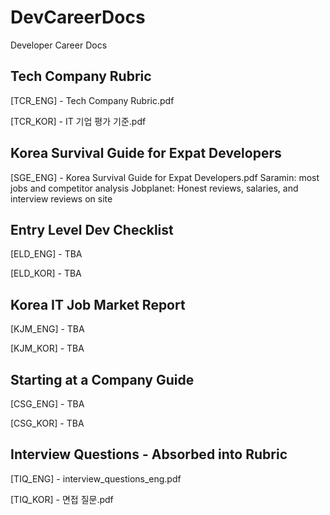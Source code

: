 # DevCareerDocs
Developer Career Docs

## Tech Company Rubric

[TCR_ENG] - Tech Company Rubric.pdf

[TCR_KOR] - IT 기업 평가 기준.pdf

## Korea Survival Guide for Expat Developers

[SGE_ENG] - Korea Survival Guide for Expat Developers.pdf
Saramin: most jobs and competitor analysis
Jobplanet: Honest reviews, salaries, and interview reviews on site

## Entry Level Dev Checklist

[ELD_ENG] - TBA

[ELD_KOR] - TBA

## Korea IT Job Market Report

[KJM_ENG] - TBA

[KJM_KOR] - TBA

## Starting at a Company Guide

[CSG_ENG] - TBA

[CSG_KOR] - TBA

## Interview Questions - Absorbed into Rubric

[TIQ_ENG] - interview_questions_eng.pdf

[TIQ_KOR] - 면접 질문.pdf
